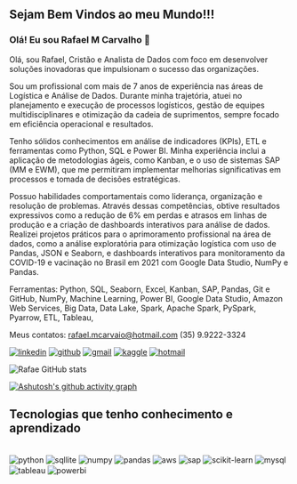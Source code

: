 
## Sejam Bem Vindos ao meu Mundo!!!

### Olá! Eu sou Rafael M Carvalho 👋 

Olá, sou Rafael, Cristão e Analista de Dados com foco em desenvolver soluções inovadoras que impulsionam o sucesso das organizações.

Sou um profissional com mais de 7 anos de experiência nas áreas de Logística e Análise de Dados. Durante minha trajetória, atuei no planejamento e execução de processos logísticos, gestão de equipes multidisciplinares e otimização da cadeia de suprimentos, sempre focado em eficiência operacional e resultados.

Tenho sólidos conhecimentos em análise de indicadores (KPIs), ETL e ferramentas como Python, SQL e Power BI. Minha experiência inclui a aplicação de metodologias ágeis, como Kanban, e o uso de sistemas SAP (MM e EWM), que me permitiram implementar melhorias significativas em processos e tomada de decisões estratégicas.

Possuo habilidades comportamentais como liderança, organização e resolução de problemas. Através dessas competências, obtive resultados expressivos como a redução de 6% em perdas e atrasos em linhas de produção e a criação de dashboards interativos para análise de dados. Realizei projetos práticos para o aprimoramento profissional na área de dados, como a análise exploratória para otimização logística com uso de Pandas, JSON e Seaborn, e dashboards interativos para monitoramento da COVID-19 e vacinação no Brasil em 2021 com Google Data Studio, NumPy e Pandas.

Ferramentas:
Python, SQL, Seaborn, Excel, Kanban, SAP, Pandas, Git e GitHub, NumPy, Machine Learning, Power BI, Google Data Studio, Amazon Web Services, Big Data, Data Lake, Spark, Apache Spark, PySpark, Pyarrow, ETL, Tableau,

Meus contatos: 
rafael.mcarvaio@hotmail.com
(35) 9.9222-3324

[![linkedin](https://img.shields.io/badge/LinkedIn-0077B5?style=for-the-badge&logo=linkedin&logoColor=white)](https://www.linkedin.com/in/rafaelmcarvalho-analistadedados/)
[![github](https://img.shields.io/badge/GitHub-100000?style=for-the-badge&logo=github&logoColor=white)](https://github.com/Rafae1040)
[![gmail](https://img.shields.io/badge/Gmail-D14836?style=for-the-badge&logo=gmail&logoColor=white)](mailto:rafael.mcarvaio@gmail.com)
[![kaggle](https://img.shields.io/badge/Kaggle-20BEFF?style=for-the-badge&logo=kaggle&logoColor=white)](https://www.kaggle.com/rafae1040)
[![hotmail](https://img.shields.io/badge/Hotmail-0072C6?style=for-the-badge&logo=microsoft-outlook&logoColor=white)](mailto:rafae.mcarvaio@hotmail.com)



![Rafae GitHub stats](https://github-readme-stats.vercel.app/api?username=Rafae1040&show_icons=true&theme=tokyonight)

[![Ashutosh's github activity graph](https://github-readme-activity-graph.vercel.app/graph?username=Rafae1040&bg_color=ededef&color=373948&line=00ffff&point=408080&area=true&hide_border=true)](https://github.com/ashutosh00710/github-readme-activity-graph)

## Tecnologias que tenho conhecimento e aprendizado

<div style="display: inline_block"><br/>
  <img align="center" alt="python" src="https://img.shields.io/badge/Python-3776AB?style=for-the-badge&logo=python&logoColor=yellow"/>
  <img align="center" alt="sqllite" src="https://img.shields.io/badge/SQLite-07405E?style=for-the-badge&logo=sqlite&logoColor=white"/>
  <img align="center" alt="numpy" src="https://img.shields.io/badge/NumPy-4B8BBE?style=for-the-badge&logo=numpy&logoColor=white"/>
  <img align="center" alt="pandas" src="https://img.shields.io/badge/Pandas-150458?style=for-the-badge&logo=pandas&logoColor=white"/>
  <img align="center" alt="aws" src="https://img.shields.io/badge/AWS-FF9900?style=for-the-badge&logo=amazon-aws&logoColor=white"/>
  <img align="center" alt="sap" src="https://img.shields.io/badge/SAP-0FAAFF?style=for-the-badge&logo=sap&logoColor=white"/>
  <img align="center" alt="scikit-learn" src="https://img.shields.io/badge/Scikit-Learn-808080?style=for-the-badge&logo=Scikit-Learn&logoColor=white"/>
  <img align="center" alt="mysql" src="https://img.shields.io/badge/MySQL-07405E?style=for-the-badge&logo=mysql&logoColor=white"/>
  <img align="center" alt="tableau" src = "https://img.shields.io/badge/Tableau-E97627?style=for-the-badge&logo=Tableau&logoColor=white"/>
  <img align="center" alt="powerbi" src = "https://img.shields.io/badge/PowerBI-FF9900?style=for-the-badge&logo=PowerBI&logoColor=white"/>
</div><br/>





